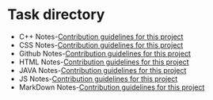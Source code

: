 # Task directory
  - C++ Notes-[Contribution guidelines for this project](https://github.com/Tcjig/Tasks/blob/main/Note/C%2B%2B%E5%AD%A6%E4%B9%A0.md)
  - CSS Notes-[Contribution guidelines for this project](https://github.com/Tcjig/Tasks/blob/main/Note/CSS%E5%AD%A6%E4%B9%A0.md)
  - Github Notes-[Contribution guidelines for this project](https://github.com/Tcjig/Tasks/blob/main/Note/Github%E5%AD%A6%E4%B9%A0.md)
  - HTML Notes-[Contribution guidelines for this project](https://github.com/Tcjig/Tasks/blob/main/Note/HTML%E5%AD%A6%E4%B9%A0.md)
  - JAVA Notes-[Contribution guidelines for this project](https://github.com/Tcjig/Tasks/blob/main/Note/JAVA%E7%9F%A5%E8%AF%86%E7%82%B9.md)
  - JS Notes-[Contribution guidelines for this project](https://github.com/Tcjig/Tasks/blob/main/Note/JS%E5%AD%A6%E4%B9%A0.md)
  - MarkDown Notes-[Contribution guidelines for this project](https://github.com/Tcjig/Tasks/blob/main/Note/Markdown%E5%AD%A6%E4%B9%A0.md)
  
  
